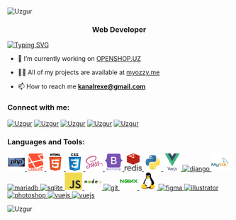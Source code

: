 <img align="center" src="https://myozzy.me/UzgurHeaderPhoto.png" alt="Uzgur" min-height="200" width="1200" />
<h3 align="center">Web Developer</h3>

[![Typing SVG](https://readme-typing-svg.herokuapp.com?size=30&color=CF18F7&center=true&width=1200&height=150&lines=I'm+Web+Developer;And+Targetologist)](https://git.io/typing-svg)

- 🔭 I’m currently working on [OPENSHOP.UZ](openshop.uz)

- 👨‍💻 All of my projects are available at [myozzy.me](myozzy.me)

- 📫 How to reach me **kanalrexe@gmail.com**

<h3 align="left">Connect with me:</h3>
<p align="left">
<a href="https://instagram.com/db404page" target="blank"><img align="center" src="https://raw.githubusercontent.com/rahuldkjain/github-profile-readme-generator/master/src/images/icons/Social/instagram.svg" alt="Uzgur" height="30" width="40" /></a>
<a href="https://www.facebook.com/mikebillcyrus" target="blank"><img align="center" src="https://www.svgrepo.com/show/111203/facebook.svg" alt="Uzgur" height="30" width="40" /></a>
<a href="https://t.me/mike_kub" target="blank"><img align="center" src="https://www.svgrepo.com/show/271091/telegram.svg" alt="Uzgur" height="30" width="40" /></a>
<a href="https://discordapp.com/users/691952126821269515" target="blank"><img align="center" src="https://raw.githubusercontent.com/rahuldkjain/github-profile-readme-generator/master/src/images/icons/Social/discord.svg" alt="Uzgur" height="30" width="40" /></a>
<a href="https://www.linkedin.com/in/uzgur-abdullaev-9bb50b239/" target="blank"><img align="center" src="https://www.svgrepo.com/show/157006/linkedin.svg" alt="Uzgur" height="30" width="40" /></a>
</p>

<h3 align="left">Languages and Tools:</h3>
<p align="left">  
<a href="https://www.php.net" target="_blank" rel="noreferrer"> <img src="https://raw.githubusercontent.com/devicons/devicon/master/icons/php/php-original.svg" alt="php" width="40" height="40"/> </a>
<a href="https://laravel.com/" target="_blank" rel="noreferrer"> <img src="https://raw.githubusercontent.com/devicons/devicon/master/icons/laravel/laravel-plain-wordmark.svg" alt="laravel" width="40" height="40"/> </a> 
<a href="https://www.w3.org/html/" target="_blank" rel="noreferrer"> <img src="https://raw.githubusercontent.com/devicons/devicon/master/icons/html5/html5-original-wordmark.svg" alt="html5" width="40" height="40"/> </a> 
<a href="https://www.w3schools.com/css/" target="_blank" rel="noreferrer"> <img src="https://raw.githubusercontent.com/devicons/devicon/master/icons/css3/css3-original-wordmark.svg" alt="css3" width="40" height="40"/> </a>  
<a href="https://sass-lang.com" target="_blank" rel="noreferrer"> <img src="https://raw.githubusercontent.com/devicons/devicon/master/icons/sass/sass-original.svg" alt="sass" width="40" height="40"/> </a>
<a href="https://getbootstrap.com" target="_blank" rel="noreferrer"> <img src="https://raw.githubusercontent.com/devicons/devicon/master/icons/bootstrap/bootstrap-plain-wordmark.svg" alt="bootstrap" width="40" height="40"/> </a> 
<a href="https://redis.io" target="_blank" rel="noreferrer"> <img src="https://raw.githubusercontent.com/devicons/devicon/master/icons/redis/redis-original-wordmark.svg" alt="redis" width="40" height="40"/> </a> 
<a href="https://www.python.org" target="_blank" rel="noreferrer"> <img src="https://raw.githubusercontent.com/devicons/devicon/master/icons/python/python-original.svg" alt="python" width="40" height="40"/> </a> 
<a href="https://vuejs.org/" target="_blank" rel="noreferrer"> <img src="https://raw.githubusercontent.com/devicons/devicon/master/icons/vuejs/vuejs-original-wordmark.svg" alt="vuejs" width="40" height="40"/> </a>
<a href="https://www.djangoproject.com/" target="_blank" rel="noreferrer"> <img src="https://www.svgrepo.com/show/373554/django.svg" alt="django" width="40" height="40"/> </a> 
<a href="https://www.mysql.com/" target="_blank" rel="noreferrer"> <img src="https://raw.githubusercontent.com/devicons/devicon/master/icons/mysql/mysql-original-wordmark.svg" alt="mysql" width="40" height="40"/> </a> 
<a href="https://mariadb.org/" target="_blank" rel="noreferrer"> <img src="https://www.vectorlogo.zone/logos/mariadb/mariadb-icon.svg" alt="mariadb" width="40" height="40"/> </a> 
<a href="https://www.sqlite.org/" target="_blank" rel="noreferrer"> <img src="https://www.vectorlogo.zone/logos/sqlite/sqlite-icon.svg" alt="sqlite" width="40" height="40"/> </a>
<a href="https://developer.mozilla.org/en-US/docs/Web/JavaScript" target="_blank" rel="noreferrer"> <img src="https://raw.githubusercontent.com/devicons/devicon/master/icons/javascript/javascript-original.svg" alt="javascript" width="40" height="40"/> </a> 
<a href="https://nodejs.org" target="_blank" rel="noreferrer"> <img src="https://raw.githubusercontent.com/devicons/devicon/master/icons/nodejs/nodejs-original-wordmark.svg" alt="nodejs" width="40" height="40"/> </a> 
<a href="https://git-scm.com/" target="_blank" rel="noreferrer"> <img src="https://www.vectorlogo.zone/logos/git-scm/git-scm-icon.svg" alt="git" width="40" height="40"/> </a>  
<a href="https://www.nginx.com" target="_blank" rel="noreferrer"> <img src="https://raw.githubusercontent.com/devicons/devicon/master/icons/nginx/nginx-original.svg" alt="nginx" width="40" height="40"/> </a>  
<a href="https://www.linux.org/" target="_blank" rel="noreferrer"> <img src="https://raw.githubusercontent.com/devicons/devicon/master/icons/linux/linux-original.svg" alt="linux" width="40" height="40"/> </a> 
<a href="https://www.figma.com/" target="_blank" rel="noreferrer"> <img src="https://www.vectorlogo.zone/logos/figma/figma-icon.svg" alt="figma" width="40" height="40"/> </a> 
<a href="https://www.adobe.com/in/products/illustrator.html" target="_blank" rel="noreferrer"> <img src="https://www.vectorlogo.zone/logos/adobe_illustrator/adobe_illustrator-icon.svg" alt="illustrator" width="40" height="40"/> </a> 
<a href="https://www.photoshop.com/en" target="_blank" rel="noreferrer"> <img src="https://www.svgrepo.com/show/373968/photoshop.svg" alt="photoshop" width="40" height="40"/> </a> 
<a href="https://www.adobe.com/ru/products/premiere.html" target="_blank" rel="noreferrer"> <img src="https://www.svgrepo.com/show/303185/premiere-cc-logo.svg" alt="vuejs" width="40" height="40"/> </a>
<a href="https://code.visualstudio.com/" target="_blank" rel="noreferrer"> <img src="https://www.svgrepo.com/show/374171/vscode.svg" alt="vuejs" width="40" height="40"/> </a>
<p align="left"> <img src="https://komarev.com/ghpvc/?username=PosledniyRubej&label=Profile%20views&color=0e75b6&style=flat" alt="Uzgur" /> </p>

